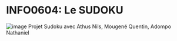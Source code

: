# INFO0604: Le SUDOKU
![image](https://github.com/user-attachments/assets/398ebf4a-44ec-4548-994e-9c6c434b1289)
Projet Sudoku avec Athus Nils, Mougené Quentin, Adompo Nathaniel


